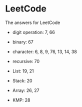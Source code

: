 # LeetCode
The answers for LeetCode

 - digit operation: 7, 66
 - binary: 67
 - character: 6, 8, 9, 76, 13, 14, 38
 - recursive: 70
 
 - List: 19, 21
 - Stack: 20
 - Array: 26, 27

 - KMP: 28
